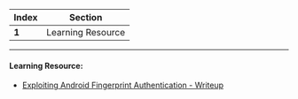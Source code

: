 Index | Section
---   | ---
**1** | Learning Resource

---

#### Learning Resource:

* [Exploiting Android Fingerprint Authentication - Writeup](https://medium.com/@ashishf6/exploiting-android-fingerprint-authentication-25dd9263bd74)
